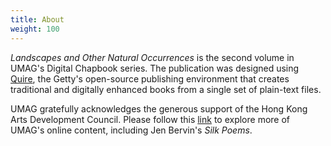 ```yaml
---
title: About
weight: 100
---
```


*Landscapes and Other Natural Occurrences* is the second volume in UMAG's Digital Chapbook series. The publication was designed using [Quire](https://gettypubs.github.io/quire/), the Getty's open-source publishing environment that creates traditional and digitally enhanced books from a single set of plain-text files.

UMAG gratefully acknowledges the generous support of the Hong Kong Arts Development Council. Please follow this [link](https://www.umag.hku.hk/en/) to explore more of UMAG's online content, including Jen Bervin's *Silk Poems*.
